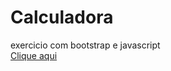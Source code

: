 # Calculadora
 exercicio com bootstrap e javascript
 <br/>
 <a href="https://vivibraga.github.io/Calculadora/"> Clique aqui</a>
